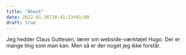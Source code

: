 ```yaml
---
title: "About"
date: 2022-01-26T18:41:23+01:00
draft: true
---
```


Jeg hedder Claus Guttesen, lærer om webside-værktøjet Hugo. Der er mange ting som man kan. Men så er der noget jeg ikke forstår.